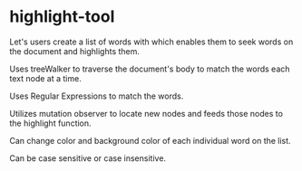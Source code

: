 # highlight-tool

Let's users create a list of words with which enables them to seek words on the document and highlights them.

Uses treeWalker to traverse the document's body to match the words each text node at a time.

Uses Regular Expressions to match the words.

Utilizes mutation observer to locate new nodes and feeds those nodes to the highlight function.

Can change color and background color of each individual word on the list.

Can be case sensitive or case insensitive.
